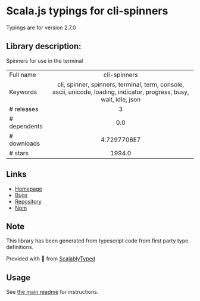 
# Scala.js typings for cli-spinners

Typings are for version 2.7.0

## Library description:
Spinners for use in the terminal

|                    |                 |
| ------------------ | :-------------: |
| Full name          | cli-spinners |
| Keywords           | cli, spinner, spinners, terminal, term, console, ascii, unicode, loading, indicator, progress, busy, wait, idle, json |
| # releases         | 3 |
| # dependents       | 0.0 |
| # downloads        | 4.7297706E7 |
| # stars            | 1994.0 |

## Links
- [Homepage](https://github.com/sindresorhus/cli-spinners#readme)
- [Bugs](https://github.com/sindresorhus/cli-spinners/issues)
- [Repository](https://github.com/sindresorhus/cli-spinners)
- [Npm](https://www.npmjs.com/package/cli-spinners)
    


## Note
This library has been generated from typescript code from first party type definitions.

Provided with :purple_heart: from [ScalablyTyped](https://github.com/oyvindberg/ScalablyTyped)

## Usage
See [the main readme](../../readme.md) for instructions.


